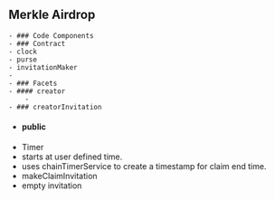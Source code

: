 ## Merkle Airdrop
	- ### Code Components
	- ### Contract
	- clock
	- purse
	- invitationMaker
	-
	- ### Facets
	- #### creator
		-
	- ### creatorInvitation
- #### public
- Timer
- starts at user defined time.
- uses chainTimerService to create a timestamp for claim end time.
- makeClaimInvitation
- empty invitation